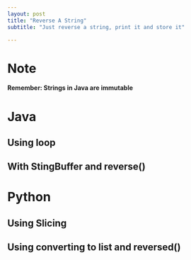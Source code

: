 ```yaml
---
layout: post
title: "Reverse A String"
subtitle: "Just reverse a string, print it and store it"

---
```


# Note 

**Remember: Strings in Java are immutable**

# Java

## Using loop

<script src="https://gist.github.com/abhishekbalam/687ea67a1030e8c5fdba7ff0e4fd9324.js"></script>

## With StingBuffer and reverse()

<script src="https://gist.github.com/abhishekbalam/32ca4f3cfd1748aa83b0207c5f45c534.js"></script>

# Python

## Using Slicing

<script src="https://gist.github.com/abhishekbalam/1b553ea5982d0641d0c93de13a387caa.js"></script>

## Using converting to list and reversed() 

<script src="https://gist.github.com/abhishekbalam/e374dc77ae3d61b545291116ed298ece.js"></script>
